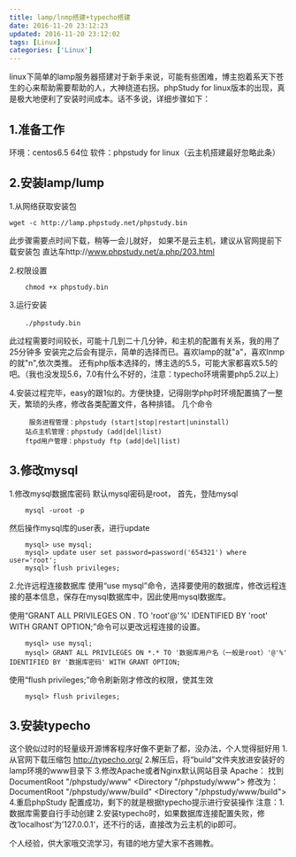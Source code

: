 ```yaml
---
title: lamp/lnmp搭建+typecho搭建
date: 2016-11-20 23:12:23
updated: 2016-11-20 23:12:02
tags: [Linux]
categories: ['Linux']
---
```

linux下简单的lamp服务器搭建对于新手来说，可能有些困难，博主抱着系天下苍生的心来帮助需要帮助的人，大神绕道右拐。phpStudy for linux版本的出现，真是极大地便利了安装时间成本。话不多说，详细步骤如下：
<!--more-->
## 1.准备工作
环境：centos6.5 64位
软件：phpstudy for linux（云主机搭建最好忽略此条）
## 2.安装lamp/lump

1.从网络获取安装包

```
wget -c http://lamp.phpstudy.net/phpstudy.bin
```
此步骤需要点时间下载，稍等一会儿就好，
如果不是云主机，建议从官网提前下载安装包
直达车http://www.phpstudy.net/a.php/203.html

2.权限设置

```
	chmod +x phpstudy.bin    
```

3.运行安装

```
	./phpstudy.bin 　　　　
```
此过程需要时间较长，可能十几到二十几分钟，和主机的配置有关系，我的用了25分钟多
安装完之后会有提示，简单的选择而已。喜欢lamp的就"a"，喜欢lnmp的就"n",依次类推。
还有php版本选择的，博主选的5.5，可能大家都喜欢5.5的吧。（我也没发现5.6，7.0有什么不好的，注意：typecho环境需要php5.2以上）

4.安装过程完毕，easy的跟1似的。方便快捷，记得刚学php时环境配置搞了一整天，繁琐的头疼，修改各类配置文件，各种排错。
几个命令

```
	 服务进程管理：phpstudy (start|stop|restart|uninstall)
	站点主机管理：phpstudy (add|del|list)
	ftpd用户管理：phpstudy ftp (add|del|list) 
```
## 3.修改mysql
1.修改mysql数据库密码
 默认mysql密码是root，
首先，登陆mysql

```
	mysql -uroot -p
```
然后操作mysql库的user表，进行update

```
	mysql> use mysql;
	mysql> update user set password=password('654321') where user='root';
	mysql> flush privileges;
```
2.允许远程连接数据库
使用“use mysql”命令，选择要使用的数据库，修改远程连接的基本信息，保存在mysql数据库中，因此使用mysql数据库。

使用“GRANT ALL PRIVILEGES ON *.* TO 'root'@'%' IDENTIFIED BY 'root' WITH GRANT OPTION;”命令可以更改远程连接的设置。

```
	mysql> use mysql;
	mysql> GRANT ALL PRIVILEGES ON *.* TO '数据库用户名（一般是root）'@'%' IDENTIFIED BY '数据库密码' WITH GRANT OPTION;
```
使用“flush privileges;”命令刷新刚才修改的权限，使其生效

```
	mysql> flush privileges;
```

## 3.安装typecho
这个貌似过时的轻量级开源博客程序好像不更新了都，没办法，个人觉得挺好用
1.从官网下载压缩包
http://typecho.org/
2.解压后，将“build”文件夹放进安装好的lamp环境的www目录下
3.修改Apache或者Nginx默认网站目录
Apache：
找到
DocumentRoot "/phpstudy/www"
<Directory "/phpstudy/www">
修改为：
DocumentRoot "/phpstudy/www/build"
<Directory "/phpstudy/www/build">
4.重启phpStudy
配置成功，剩下的就是根据typecho提示进行安装操作
注意：1.数据库需要自行手动创建
	2.安装typecho时，如果数据库连接配置失败，修改‘localhost’为’127.0.0.1‘，还不行的话，直接改为云主机的ip即可。

个人经验，供大家哦交流学习，有错的地方望大家不吝赐教。

